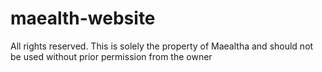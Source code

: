 # maealth-website
All rights reserved. This is solely the property of Maealtha and should not be used without prior permission from the owner
